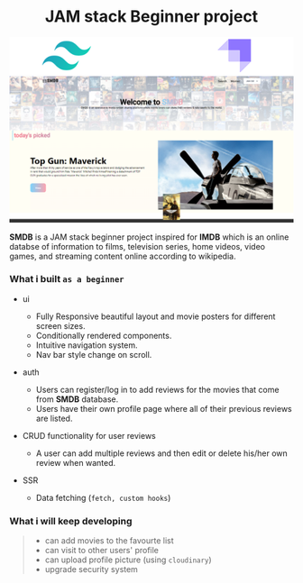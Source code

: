 <h1 style="text-align: center">JAM stack Beginner project</h1>

<div align="center">
     <img src="./screenshots/stacks.png"/>
</div>

<div align="center">
     <img src="./screenshots/smdbHomepage.png"/>
</div>

**SMDB** is a JAM stack beginner project inspired for **IMDB** which is an online databse of information  to films, television series, home videos, video games, and streaming content online according to wikipedia.

### What i built `as a beginner` 
- ui
     - Fully Responsive beautiful layout and movie posters for different screen sizes.
     - Conditionally rendered components.
     - Intuitive navigation system.
     - Nav bar style change on scroll.

- auth
     - Users can register/log in to add reviews for the movies that come from **SMDB** database.
     - Users have their own profile page where all of their previous reviews are listed.

- CRUD functionality for user reviews 
     - A user can add multiple reviews and then edit or delete his/her own review when wanted.

- SSR
     - Data fetching (`fetch, custom hooks`)

### What i will keep developing

> - can add movies to the favourte list
> - can visit to other users' profile
> - can upload profile picture (using `cloudinary`)
> - upgrade security system

